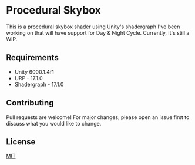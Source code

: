 # Procedural Skybox
This is a procedural skybox shader using Unity's shadergraph I've been working on that will have support for Day & Night Cycle. Currently, it's still a WIP.

## Requirements
- Unity 6000.1.4f1
- URP - 17.1.0
- Shadergraph - 17.1.0

## Contributing

Pull requests are welcome! For major changes, please open an issue first
to discuss what you would like to change.

## License

[MIT](https://choosealicense.com/licenses/mit/)
